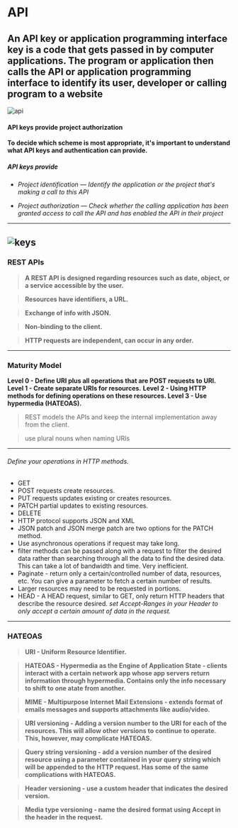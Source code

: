 # API
**An API key or application programming interface key is a code that gets passed in by computer applications. The program or application then calls the API or application programming interface to identify its user, developer or calling program to a website**
----------------------------------
![api](https://cloud.google.com/endpoints/docs/images/api_keys_overview.png)
#### API keys provide project authorization
**To decide which scheme is most appropriate, it's important to understand what API keys and authentication can provide.**

##### API keys provide

- *Project identification — Identify the application or the project that's making a call to this API*

 - *Project authorization — Check whether the calling application has been granted access to call the API and has enabled the API in their project*
--------------------------------------------------
![keys](https://www.researchgate.net/profile/Atallah-Khedrane/publication/335686500/figure/fig1/AS:800856169541632@1567950398151/API-First-Design-example.ppm)
--------------------------------------------------
### REST APIs
>**A REST API is designed regarding resources such as date, object, or a service accessible by the user.**

> **Resources have identifiers, a URL.**

 > **Exchange of info with JSON.**

 >**Non-binding to the client.**

> **HTTP requests are independent, can occur in any order.**
-----------------------------------------------------------------------

### Maturity Model
**Level 0 - Define URI plus all operations that are POST requests to URI.**
**Level 1 - Create separate URIs for resources.**
**Level 2 - Using HTTP methods for defining operations on these resources. Level 3 - Use hypermedia (HATEOAS).**

>REST models the APIs and keep the internal implementation away from the client.

>use plural nouns when naming URIs
---------------------------------------------------------------------------

###### Define your operations in HTTP methods.

- GET
- POST requests create resources.
- PUT requests updates existing or creates resources.
- PATCH partial updates to existing resources.
- DELETE
- HTTP protocol supports JSON and XML
- JSON patch and JSON merge patch are two options for the PATCH method.
- Use asynchronous operations if request may take long.
- filter methods can be passed along with a request to filter the desired data rather than searching through all the data to find the desired data. This can take a lot of bandwidth and time. Very inefficient.
- Paginate - return only a certain/controlled number of data, resources, etc.
You can give a parameter to fetch a certain number of results.
- Larger resources may need to be requested in portions.
- HEAD - A HEAD request, similar to GET, only return HTTP headers that describe the resource desired.
*set Accept-Ranges in your Header to only accept a certain amount of data in the request.*
------------------------------------------------------
 ### HATEOAS
> **URI - Uniform Resource Identifier.**

> **HATEOAS - Hypermedia as the Engine of Application State - clients interact with a certain network app whose app servers return information through hypermedia. Contains only the info necessary to shift to one atate from another.**

>**MIME - Multipurpose Internet Mail Extensions - extends format of emails messages and supports attachments like audio/video.**

>**URI versioning - Adding a version number to the URI for each of the resources. This will allow other versions to continue to operate. This, however, may complicate HATEOAS.**

>**Query string versioning - add a version number of the desired resource using a parameter contained in your query string which will be appended to the HTTP request. Has some of the same complications with HATEOAS.**

>**Header versioning - use a custom header that indicates the desired version.**

>**Media type versioning - name the desired format using Accept in the header in the request.**
